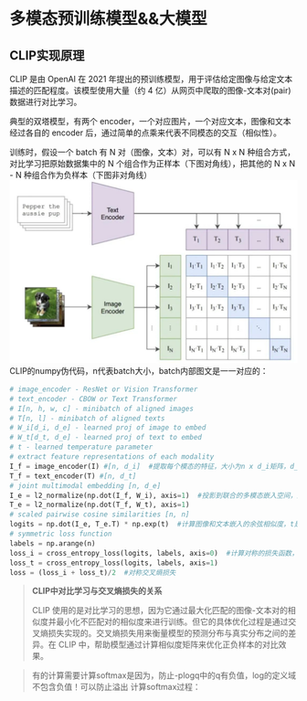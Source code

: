 # 多模态预训练模型&&大模型
## CLIP实现原理
CLIP 是由 OpenAI 在 2021 年提出的预训练模型，用于评估给定图像与给定文本描述的匹配程度。该模型使用大量（约 4 亿）从网页中爬取的图像-文本对(pair)数据进行对比学习。

典型的双塔模型，有两个 encoder，一个对应图片，一个对应文本，图像和文本经过各自的 encoder 后，通过简单的点乘来代表不同模态的交互（相似性）。

训练时，假设一个 batch 有 N 对（图像，文本）对，可以有 N x N 种组合方式，对比学习把原始数据集中的 N 个组合作为正样本（下图对角线），把其他的 N x N - N 种组合作为负样本（下图非对角线）
![](./img/clip.png)
CLIP的numpy伪代码，n代表batch大小，batch内部图文是一一对应的：
```python
# image_encoder - ResNet or Vision Transformer
# text_encoder - CBOW or Text Transformer
# I[n, h, w, c] - minibatch of aligned images
# T[n, l] - minibatch of aligned texts
# W_i[d_i, d_e] - learned proj of image to embed
# W_t[d_t, d_e] - learned proj of text to embed
# t - learned temperature parameter
# extract feature representations of each modality
I_f = image_encoder(I) #[n, d_i]  #提取每个模态的特征，大小为n x d_i矩阵，d_i是图像特征的维度
T_f = text_encoder(T) #[n, d_t]
# joint multimodal embedding [n, d_e]  
I_e = l2_normalize(np.dot(I_f, W_i), axis=1)  #投影到联合的多模态嵌入空间，通过线性变换W_i，投影到联合嵌入空间，并通过L2归一化使范数为1（计算cosine时分母                                                #为一。投影完大小为 n x d_e）
T_e = l2_normalize(np.dot(T_f, W_t), axis=1)
# scaled pairwise cosine similarities [n, n]
logits = np.dot(I_e, T_e.T) * np.exp(t)  #计算图像和文本嵌入的余弦相似度，t是温度系数
# symmetric loss function
labels = np.arange(n)
loss_i = cross_entropy_loss(logits, labels, axis=0)  #计算对称的损失函数，labels（0,1...n）即正确标签，axis=0即图像是按行匹配每一个文本的相似度
loss_t = cross_entropy_loss(logits, labels, axis=1)
loss = (loss_i + loss_t)/2  #对称交叉熵损失
```

>  **CLIP中对比学习与交叉熵损失的关系**
> 
>  CLIP 使用的是对比学习的思想，因为它通过最大化匹配的图像-文本对的相似度并最小化不匹配对的相似度来进行训练。但它的具体优化过程是通过交叉熵损失实现的。交叉熵损失用来衡量模型的预测分布与真实分布之间的差异。在 CLIP 中，帮助模型通过计算相似度矩阵来优化正负样本的对比效果。

>  有的计算需要计算softmax是因为，防止-plogq中的q有负值，log的定义域不包含负值！可以防止溢出
>   计算softmax过程：
>   ![]()
